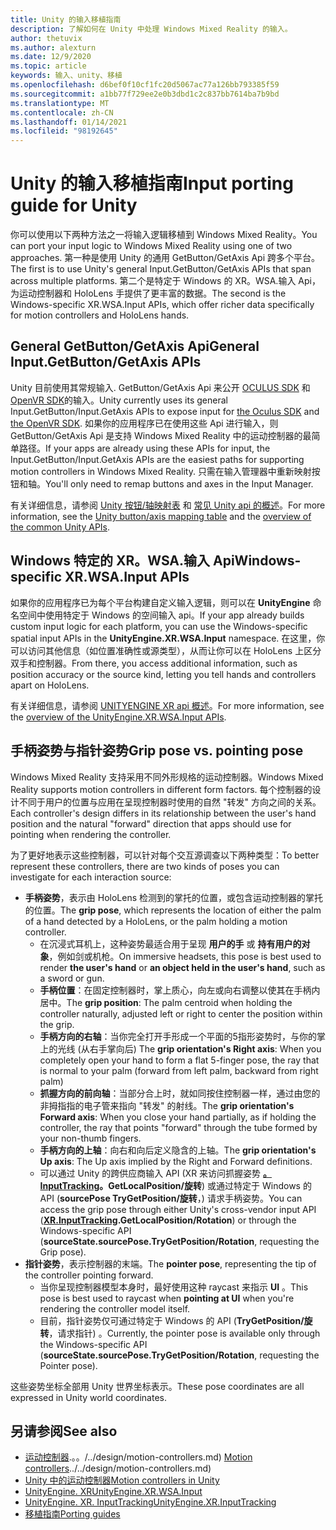 ```yaml
---
title: Unity 的输入移植指南
description: 了解如何在 Unity 中处理 Windows Mixed Reality 的输入。
author: thetuvix
ms.author: alexturn
ms.date: 12/9/2020
ms.topic: article
keywords: 输入、unity、移植
ms.openlocfilehash: d6bef0f10cf1fc20d5067ac77a126bb793385f59
ms.sourcegitcommit: a1bb77f729ee2e0b3dbd1c2c837bb7614ba7b9bd
ms.translationtype: MT
ms.contentlocale: zh-CN
ms.lasthandoff: 01/14/2021
ms.locfileid: "98192645"
---
```

# <a name="input-porting-guide-for-unity"></a><span data-ttu-id="bad3c-104">Unity 的输入移植指南</span><span class="sxs-lookup"><span data-stu-id="bad3c-104">Input porting guide for Unity</span></span>

<span data-ttu-id="bad3c-105">你可以使用以下两种方法之一将输入逻辑移植到 Windows Mixed Reality。</span><span class="sxs-lookup"><span data-stu-id="bad3c-105">You can port your input logic to Windows Mixed Reality using one of two approaches.</span></span> <span data-ttu-id="bad3c-106">第一种是使用 Unity 的通用 GetButton/GetAxis Api 跨多个平台。</span><span class="sxs-lookup"><span data-stu-id="bad3c-106">The first is to use Unity's general Input.GetButton/GetAxis APIs that span across multiple platforms.</span></span> <span data-ttu-id="bad3c-107">第二个是特定于 Windows 的 XR。WSA.输入 Api，为运动控制器和 HoloLens 手提供了更丰富的数据。</span><span class="sxs-lookup"><span data-stu-id="bad3c-107">The second is the Windows-specific XR.WSA.Input APIs, which offer richer data specifically for motion controllers and HoloLens hands.</span></span>

## <a name="general-inputgetbuttongetaxis-apis"></a><span data-ttu-id="bad3c-108">General GetButton/GetAxis Api</span><span class="sxs-lookup"><span data-stu-id="bad3c-108">General Input.GetButton/GetAxis APIs</span></span>

<span data-ttu-id="bad3c-109">Unity 目前使用其常规输入. GetButton/GetAxis Api 来公开 [OCULUS SDK](https://docs.unity3d.com/Manual/OculusControllers.html) 和 [OpenVR SDK](https://docs.unity3d.com/Manual/OpenVRControllers.html)的输入。</span><span class="sxs-lookup"><span data-stu-id="bad3c-109">Unity currently uses its general Input.GetButton/Input.GetAxis APIs to expose input for [the Oculus SDK](https://docs.unity3d.com/Manual/OculusControllers.html) and [the OpenVR SDK](https://docs.unity3d.com/Manual/OpenVRControllers.html).</span></span> <span data-ttu-id="bad3c-110">如果你的应用程序已在使用这些 Api 进行输入，则 GetButton/GetAxis Api 是支持 Windows Mixed Reality 中的运动控制器的最简单路径。</span><span class="sxs-lookup"><span data-stu-id="bad3c-110">If your apps are already using these APIs for input, the Input.GetButton/Input.GetAxis APIs are the easiest paths for supporting motion controllers in Windows Mixed Reality.</span></span> <span data-ttu-id="bad3c-111">只需在输入管理器中重新映射按钮和轴。</span><span class="sxs-lookup"><span data-stu-id="bad3c-111">You'll only need to remap buttons and axes in the Input Manager.</span></span>

<span data-ttu-id="bad3c-112">有关详细信息，请参阅 [Unity 按钮/轴映射表](../unity/motion-controllers-in-unity.md#unity-buttonaxis-mapping-table) 和 [常见 Unity api 的概述](../unity/motion-controllers-in-unity.md#common-unity-apis-inputgetbuttongetaxis)。</span><span class="sxs-lookup"><span data-stu-id="bad3c-112">For more information, see the [Unity button/axis mapping table](../unity/motion-controllers-in-unity.md#unity-buttonaxis-mapping-table) and the [overview of the common Unity APIs](../unity/motion-controllers-in-unity.md#common-unity-apis-inputgetbuttongetaxis).</span></span>

## <a name="windows-specific-xrwsainput-apis"></a><span data-ttu-id="bad3c-113">Windows 特定的 XR。WSA.输入 Api</span><span class="sxs-lookup"><span data-stu-id="bad3c-113">Windows-specific XR.WSA.Input APIs</span></span>

<span data-ttu-id="bad3c-114">如果你的应用程序已为每个平台构建自定义输入逻辑，则可以在 **UnityEngine** 命名空间中使用特定于 Windows 的空间输入 api。</span><span class="sxs-lookup"><span data-stu-id="bad3c-114">If your app already builds custom input logic for each platform, you can use the Windows-specific spatial input APIs in the **UnityEngine.XR.WSA.Input** namespace.</span></span> <span data-ttu-id="bad3c-115">在这里，你可以访问其他信息（如位置准确性或源类型），从而让你可以在 HoloLens 上区分双手和控制器。</span><span class="sxs-lookup"><span data-stu-id="bad3c-115">From there, you access additional information, such as position accuracy or the source kind, letting you tell hands and controllers apart on HoloLens.</span></span>

<span data-ttu-id="bad3c-116">有关详细信息，请参阅 [UNITYENGINE XR api 概述](../unity/motion-controllers-in-unity.md#windows-specific-apis-xrwsainput)。</span><span class="sxs-lookup"><span data-stu-id="bad3c-116">For more information, see the [overview of the UnityEngine.XR.WSA.Input APIs](../unity/motion-controllers-in-unity.md#windows-specific-apis-xrwsainput).</span></span>

## <a name="grip-pose-vs-pointing-pose"></a><span data-ttu-id="bad3c-117">手柄姿势与指针姿势</span><span class="sxs-lookup"><span data-stu-id="bad3c-117">Grip pose vs. pointing pose</span></span>

<span data-ttu-id="bad3c-118">Windows Mixed Reality 支持采用不同外形规格的运动控制器。</span><span class="sxs-lookup"><span data-stu-id="bad3c-118">Windows Mixed Reality supports motion controllers in different form factors.</span></span> <span data-ttu-id="bad3c-119">每个控制器的设计不同于用户的位置与应用在呈现控制器时使用的自然 "转发" 方向之间的关系。</span><span class="sxs-lookup"><span data-stu-id="bad3c-119">Each controller's design differs in its relationship between the user's hand position and the natural "forward" direction that apps should use for pointing when rendering the controller.</span></span>

<span data-ttu-id="bad3c-120">为了更好地表示这些控制器，可以针对每个交互源调查以下两种类型：</span><span class="sxs-lookup"><span data-stu-id="bad3c-120">To better represent these controllers, there are two kinds of poses you can investigate for each interaction source:</span></span>

* <span data-ttu-id="bad3c-121">**手柄姿势**，表示由 HoloLens 检测到的掌托的位置，或包含运动控制器的掌托的位置。</span><span class="sxs-lookup"><span data-stu-id="bad3c-121">The **grip pose**, which represents the location of either the palm of a hand detected by a HoloLens, or the palm holding a motion controller.</span></span>
    * <span data-ttu-id="bad3c-122">在沉浸式耳机上，这种姿势最适合用于呈现 **用户的手** 或 **持有用户的对象**，例如剑或机枪。</span><span class="sxs-lookup"><span data-stu-id="bad3c-122">On immersive headsets, this pose is best used to render **the user's hand** or **an object held in the user's hand**, such as a sword or gun.</span></span>
    * <span data-ttu-id="bad3c-123">**手柄位置**：在固定控制器时，掌上质心，向左或向右调整以使其在手柄内居中。</span><span class="sxs-lookup"><span data-stu-id="bad3c-123">The **grip position**: The palm centroid when holding the controller naturally, adjusted left or right to center the position within the grip.</span></span>
    * <span data-ttu-id="bad3c-124">**手柄方向的右轴**：当你完全打开手形成一个平面的5指形姿势时，与你的掌上的光线 (从右手掌向后) </span><span class="sxs-lookup"><span data-stu-id="bad3c-124">The **grip orientation's Right axis**: When you completely open your hand to form a flat 5-finger pose, the ray that is normal to your palm (forward from left palm, backward from right palm)</span></span>
    * <span data-ttu-id="bad3c-125">**抓握方向的前向轴**：当部分合上时，就如同按住控制器一样，通过由您的非拇指指的电子管来指向 "转发" 的射线。</span><span class="sxs-lookup"><span data-stu-id="bad3c-125">The **grip orientation's Forward axis**: When you close your hand partially, as if holding the controller, the ray that points "forward" through the tube formed by your non-thumb fingers.</span></span>
    * <span data-ttu-id="bad3c-126">**手柄方向的上轴**：向右和向后定义隐含的上轴。</span><span class="sxs-lookup"><span data-stu-id="bad3c-126">The **grip orientation's Up axis**: The Up axis implied by the Right and Forward definitions.</span></span>
    * <span data-ttu-id="bad3c-127">可以通过 Unity 的跨供应商输入 API (XR 来访问抓握姿势 **[。InputTracking](https://docs.unity3d.com/ScriptReference/XR.InputTracking.html)。GetLocalPosition/旋转**) 或通过特定于 Windows 的 API (**sourcePose TryGetPosition/旋转**，) 请求手柄姿势。</span><span class="sxs-lookup"><span data-stu-id="bad3c-127">You can access the grip pose through either Unity's cross-vendor input API (**[XR.InputTracking](https://docs.unity3d.com/ScriptReference/XR.InputTracking.html).GetLocalPosition/Rotation**) or through the Windows-specific API (**sourceState.sourcePose.TryGetPosition/Rotation**, requesting the Grip pose).</span></span>
* <span data-ttu-id="bad3c-128">**指针姿势**，表示控制器的末端。</span><span class="sxs-lookup"><span data-stu-id="bad3c-128">The **pointer pose**, representing the tip of the controller pointing forward.</span></span>
    * <span data-ttu-id="bad3c-129">当你呈现控制器模型本身时，最好使用这种 raycast 来指示 **UI** 。</span><span class="sxs-lookup"><span data-stu-id="bad3c-129">This pose is best used to raycast when **pointing at UI** when you're rendering the controller model itself.</span></span>
    * <span data-ttu-id="bad3c-130">目前，指针姿势仅可通过特定于 Windows 的 API (**TryGetPosition/旋转**，请求指针) 。</span><span class="sxs-lookup"><span data-stu-id="bad3c-130">Currently, the pointer pose is available only through the Windows-specific API (**sourceState.sourcePose.TryGetPosition/Rotation**, requesting the Pointer pose).</span></span>

<span data-ttu-id="bad3c-131">这些姿势坐标全部用 Unity 世界坐标表示。</span><span class="sxs-lookup"><span data-stu-id="bad3c-131">These pose coordinates are all expressed in Unity world coordinates.</span></span>

## <a name="see-also"></a><span data-ttu-id="bad3c-132">另请参阅</span><span class="sxs-lookup"><span data-stu-id="bad3c-132">See also</span></span>
* <span data-ttu-id="bad3c-133">[运动控制器]().。。/../design/motion-controllers.md) </span><span class="sxs-lookup"><span data-stu-id="bad3c-133">[Motion controllers]()../../design/motion-controllers.md)</span></span>
* [<span data-ttu-id="bad3c-134">Unity 中的运动控制器</span><span class="sxs-lookup"><span data-stu-id="bad3c-134">Motion controllers in Unity</span></span>](../unity/motion-controllers-in-unity.md)
* [<span data-ttu-id="bad3c-135">UnityEngine. XR</span><span class="sxs-lookup"><span data-stu-id="bad3c-135">UnityEngine.XR.WSA.Input</span></span>](https://docs.unity3d.com/ScriptReference/XR.WSA.Input.InteractionManager.html)
* [<span data-ttu-id="bad3c-136">UnityEngine. XR. InputTracking</span><span class="sxs-lookup"><span data-stu-id="bad3c-136">UnityEngine.XR.InputTracking</span></span>](https://docs.unity3d.com/ScriptReference/XR.InputTracking.html)
* [<span data-ttu-id="bad3c-137">移植指南</span><span class="sxs-lookup"><span data-stu-id="bad3c-137">Porting guides</span></span>](porting-guides.md)
